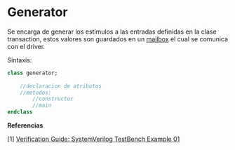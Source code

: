 # Generator

Se encarga de generar los estímulos a las entradas definidas en la clase transaction, estos valores son guardados en un [mailbox](mailbox.md) el cual se comunica con el driver.

Sintaxis:

```systemverilog
class generator;
    
    //declaracion de atributos
    //metodos:
    	//constructor
    	//main    
endclass 
```



**Referencias**

[1] [Verification Guide: SystemVerilog TestBench Example 01](https://verificationguide.com/systemverilog-examples/systemverilog-testbench-example-01/)
